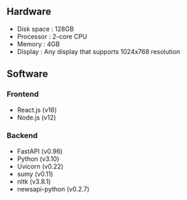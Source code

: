## Hardware

- Disk space : 128GB
- Processor : 2-core CPU
- Memory : 4GB
- Display : Any display that supports 1024x768 resolution

## Software

### Frontend

- React.js (v16)
- Node.js (v12)

### Backend

- FastAPI (v0.96)
- Python (v3.10)
- Uvicorn (v0.22)
- sumy (v0.11)
- nltk (v3.8.1)
- newsapi-python (v0.2.7)
